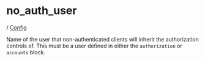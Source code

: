 # no_auth_user

/ [Config](../README.md) 

Name of the user that non-authenticated clients
will inherit the authorization controls of. This must be a user
defined in either the `authorization` or `accounts` block.

